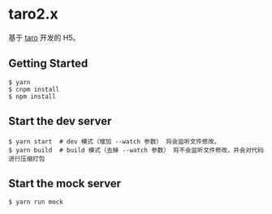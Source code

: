 # taro2.x

基于 [taro](https://taro-ui.jd.com/) 开发的 H5。

## Getting Started

```shell
$ yarn
$ cnpm install
$ npm install
```

## Start the dev server

```shell
$ yarn start  # dev 模式（增加 --watch 参数） 将会监听文件修改。
$ yarn build  # build 模式（去掉 --watch 参数） 将不会监听文件修改，并会对代码进行压缩打包
```      
## Start the mock server

```shell
$ yarn run mock
```   
